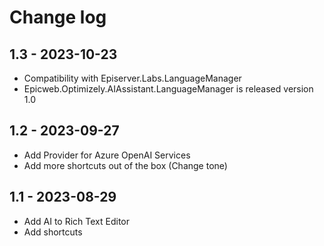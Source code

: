 # Change log

## 1.3 - 2023-10-23
- Compatibility with Episerver.Labs.LanguageManager
- Epicweb.Optimizely.AIAssistant.LanguageManager is released version 1.0

## 1.2 - 2023-09-27
- Add Provider for Azure OpenAI Services
- Add more shortcuts out of the box (Change tone)

## 1.1 - 2023-08-29
- Add AI to Rich Text Editor
- Add shortcuts
